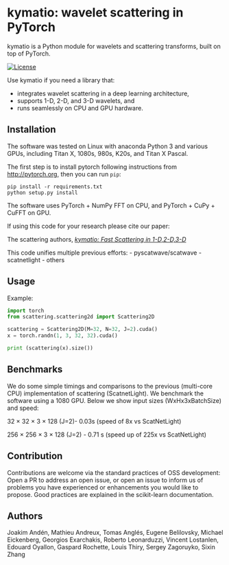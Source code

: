 kymatio: wavelet scattering in PyTorch
======================================

kymatio is a Python module for wavelets and scattering transforms, built on top of PyTorch.

[![License](https://img.shields.io/badge/License-BSD%203--Clause-blue.svg)](https://opensource.org/licenses/BSD-3-Clause)

Use kymatio if you need a library that:
* integrates wavelet scattering in a deep learning architecture,
* supports 1-D, 2-D, and 3-D wavelets, and
* runs seamlessly on CPU and GPU hardware.


## Installation

The software was tested on Linux with anaconda Python 3 and
various GPUs, including Titan X, 1080s, 980s, K20s, and Titan X Pascal.

The first step is to install pytorch following instructions from
<http://pytorch.org>, then you can run `pip`:


```
pip install -r requirements.txt
python setup.py install
```

The software uses PyTorch + NumPy FFT on CPU, and PyTorch + CuPy + CuFFT on GPU.


If using this code for your research please cite our paper:

The scattering authors, [*kymatio: Fast Scattering in 1-D,2-D,3-D*]()

This code unifies multiple previous efforts:
    - pyscatwave/scatwave
    - scatnetlight 
    - others 
    

## Usage

Example:

```python
import torch
from scattering.scattering2d import Scattering2D

scattering = Scattering2D(M=32, N=32, J=2).cuda()
x = torch.randn(1, 3, 32, 32).cuda()

print (scattering(x).size())
```

## Benchmarks
We do some simple timings and comparisons to the previous (multi-core CPU) implementation of scattering (ScatnetLight). We benchmark the software using a 1080 GPU. Below we show input sizes (WxHx3xBatchSize) and speed:

32 × 32 × 3 × 128 (J=2)- 0.03s (speed of 8x vs ScatNetLight)

256 × 256 × 3 × 128 (J=2) - 0.71 s (speed up of 225x vs ScatNetLight)




## Contribution

Contributions are welcome via the standard practices of OSS development: Open a PR to address an open issue, or open an issue to inform us of problems you have experienced or enhancements you would like to propose. Good practices are explained in the scikit-learn documentation.


## Authors
Joakim Andén, Mathieu Andreux, Tomas Anglés, Eugene Belilovsky, Michael Eickenberg, Georgios Exarchakis, Roberto Leonarduzzi, Vincent Lostanlen, Edouard Oyallon, Gaspard Rochette, Louis Thiry, Sergey Zagoruyko, Sixin Zhang




